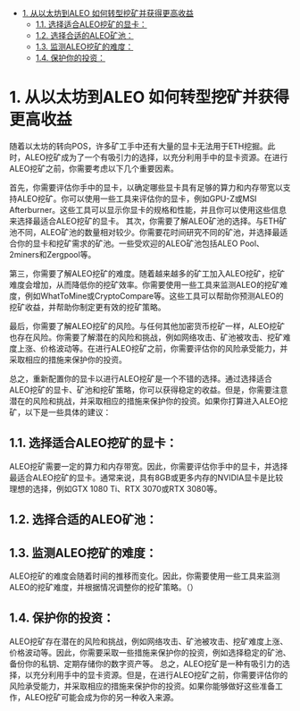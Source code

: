 <!-- TOC -->

- [1. 从以太坊到ALEO 如何转型挖矿并获得更高收益](#1-从以太坊到aleo-如何转型挖矿并获得更高收益)
    - [1.1. 选择适合ALEO挖矿的显卡：](#11-选择适合aleo挖矿的显卡)
    - [1.2. 选择合适的ALEO矿池：](#12-选择合适的aleo矿池)
    - [1.3. 监测ALEO挖矿的难度：](#13-监测aleo挖矿的难度)
    - [1.4. 保护你的投资：](#14-保护你的投资)

<!-- /TOC -->
# 1. 从以太坊到ALEO 如何转型挖矿并获得更高收益

随着以太坊的转向POS，许多矿工手中还有大量的显卡无法用于ETH挖掘。此时，ALEO挖矿成为了一个有吸引力的选择，以充分利用手中的显卡资源。在进行ALEO挖矿之前，你需要考虑以下几个重要因素。

首先，你需要评估你手中的显卡，以确定哪些显卡具有足够的算力和内存带宽以支持ALEO挖矿。你可以使用一些工具来评估你的显卡，例如GPU-Z或MSI Afterburner。这些工具可以显示你显卡的规格和性能，并且你可以使用这些信息来选择最适合ALEO挖矿的显卡。
其次，你需要了解ALEO矿池的选择。与ETH矿池不同，ALEO矿池的数量相对较少。你需要花时间研究不同的矿池，并选择最适合你的显卡和挖矿需求的矿池。一些受欢迎的ALEO矿池包括ALEO Pool、2miners和Zergpool等。

第三，你需要了解ALEO挖矿的难度。随着越来越多的矿工加入ALEO挖矿，挖矿难度会增加，从而降低你的挖矿效率。你需要使用一些工具来监测ALEO的挖矿难度，例如WhatToMine或CryptoCompare等。这些工具可以帮助你预测ALEO的挖矿收益，并帮助你制定更有效的挖矿策略。

最后，你需要了解ALEO挖矿的风险。与任何其他加密货币挖矿一样，ALEO挖矿也存在风险。你需要了解潜在的风险和挑战，例如网络攻击、矿池被攻击、挖矿难度上涨、价格波动等。在进行ALEO挖矿之前，你需要评估你的风险承受能力，并采取相应的措施来保护你的投资。

总之，重新配置你的显卡以进行ALEO挖矿是一个不错的选择。通过选择适合ALEO挖矿的显卡、矿池和挖矿策略，你可以获得稳定的收益。但是，你需要注意潜在的风险和挑战，并采取相应的措施来保护你的投资。如果你打算进入ALEO挖矿，以下是一些具体的建议：

## 1.1. 选择适合ALEO挖矿的显卡：
ALEO挖矿需要一定的算力和内存带宽。因此，你需要评估你手中的显卡，并选择最适合ALEO挖矿的显卡。通常来说，具有8GB或更多内存的NVIDIA显卡是比较理想的选择，例如GTX 1080 Ti、RTX 3070或RTX 3080等。
## 1.2. 选择合适的ALEO矿池：
## 1.3. 监测ALEO挖矿的难度：
ALEO挖矿的难度会随着时间的推移而变化。因此，你需要使用一些工具来监测ALEO的挖矿难度，并根据情况调整你的挖矿策略。（）
## 1.4. 保护你的投资：
ALEO挖矿存在潜在的风险和挑战，例如网络攻击、矿池被攻击、挖矿难度上涨、价格波动等。因此，你需要采取一些措施来保护你的投资，例如选择稳定的矿池、备份你的私钥、定期存储你的数字资产等。
总之，ALEO挖矿是一种有吸引力的选择，以充分利用手中的显卡资源。但是，在进行ALEO挖矿之前，你需要评估你的风险承受能力，并采取相应的措施来保护你的投资。如果你能够做好这些准备工作，ALEO挖矿可能会成为你的另一种收入来源。




